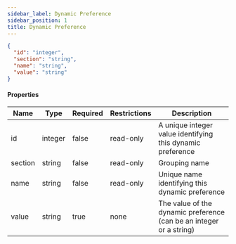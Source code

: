 ```yaml
---
sidebar_label: Dynamic Preference
sidebar_position: 1
title: Dynamic Preference
---
```


```json
{
  "id": "integer",
  "section": "string",
  "name": "string",
  "value": "string"
}

```

#### Properties

| Name    | Type    | Required | Restrictions | Description                                                         |
|---------|---------|----------|--------------|---------------------------------------------------------------------|
| id      | integer | false    | read-only    | A unique integer value identifying this dynamic preference          |
| section | string  | false    | read-only    | Grouping name                                                       |
| name    | string  | false    | read-only    | Unique name identifying this dynamic preference                     |
| value   | string  | true     | none         | The value of the dynamic preference (can be an integer or a string) |
